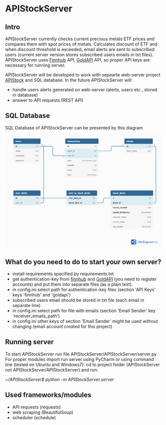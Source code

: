 # APIStockServer

## Intro

APIStockServer currently checks current precious metals ETF prices and compares them with spot prices of metals. 
Calculates discount of ETF and when discount threshold is exceeded, email alerts are sent to subscribed users 
(current server version stores subscribed users emails in txt files).
APIStockServer uses [Finnhub](https://finnhub.io/) API, [GoldAPI](https://goldapi.io/) API, so proper API keys are necessary for running server.

APIStockServer will be developed to work with sepearte web-server project [APIStock](https://github.com/MateuszKon/APIStock) and SQL database.
 In the future APIStockServer will:
- handle users alerts generated on web-server (alerts, users etc., stored in database)
- answer to API requests (REST API)

## SQL Database

SQL Database of APIStockServer can be presented by this diagram
![APIStock.png](https://github.com/MateuszKon/APIStockServer/blob/feature_adding_database/data/APIStock.png "APIStock.png")

## What do you need to do to start your own server?

- install requirements specified by requirements.txt
- get authentication-key from [finnhub](https://finnhub.io/dashboard) and  [GoldAPI](https://goldapi.io/) (you need to register accounts) and put them into separate files (as a plain text).
- in config.ini select path for authentication-key files (section 'API Keys' keys 'finnhub' and 'goldapi')
- subscribed users email should be stored in txt file (each email in separate line) 
- in config.ini select path for file with emails (section 'Email Sender' key 'receiver_emails_path')
- in config.ini other keys of section 'Email Sender' might be used without changing (email account created for this project) 

## Running server

To start APIStockServer run file APIStockServer/APIStockServer/server.py
For proper modules import run server using PyCharm or using command line (tested on Ubuntu and Windows7): cd to project folder (APIStockServer not APIStockServer/APIStockServer) and run:

*~/APIStockServer$ python -m APIStockServer.server*

## Used frameworks/modules

- API requests (requests)
- web scraping (BeautifulSoup)
- scheduler (schedule)





